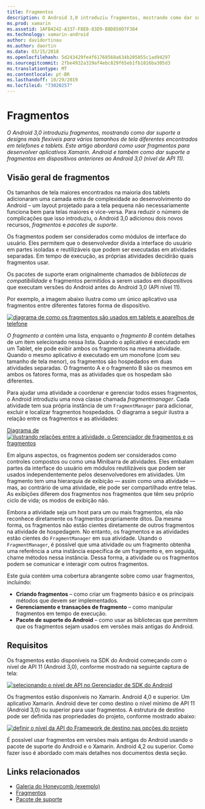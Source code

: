 ```yaml
---
title: Fragmentos
description: O Android 3,0 introduziu fragmentos, mostrando como dar suporte a designs mais flexíveis para vários tamanhos de tela diferentes encontrados em telefones e tablets. Este artigo abordará como usar fragmentos para desenvolver aplicativos Xamarin. Android e também como dar suporte a fragmentos em dispositivos anteriores ao Android 3,0 (nível de API 11).
ms.prod: xamarin
ms.assetid: 1AFB4242-A337-F8E0-83D9-B8D850D7F384
ms.technology: xamarin-android
author: davidortinau
ms.author: daortin
ms.date: 03/15/2018
ms.openlocfilehash: 5d243429fe4f61768568a634b205055c1ad94297
ms.sourcegitcommit: 2fbe4932a319af4ebc829f65eb1fb1816ba305d3
ms.translationtype: MT
ms.contentlocale: pt-BR
ms.lasthandoff: 10/29/2019
ms.locfileid: "73020257"
---
```

# <a name="fragments"></a>Fragmentos

_O Android 3,0 introduziu fragmentos, mostrando como dar suporte a designs mais flexíveis para vários tamanhos de tela diferentes encontrados em telefones e tablets. Este artigo abordará como usar fragmentos para desenvolver aplicativos Xamarin. Android e também como dar suporte a fragmentos em dispositivos anteriores ao Android 3,0 (nível de API 11)._

## <a name="fragments-overview"></a>Visão geral de fragmentos

Os tamanhos de tela maiores encontrados na maioria dos tablets adicionaram uma camada extra de complexidade ao desenvolvimento do Android – um layout projetado para a tela pequena não necessariamente funciona bem para telas maiores e vice-versa. Para reduzir o número de complicações que isso introduziu, o Android 3,0 adicionou dois novos recursos, *fragmentos* e *pacotes de suporte*.

Os fragmentos podem ser considerados como módulos de interface do usuário. Eles permitem que o desenvolvedor divida a interface do usuário em partes isoladas e reutilizáveis que podem ser executadas em atividades separadas. Em tempo de execução, as próprias atividades decidirão quais fragmentos usar.

Os pacotes de suporte eram originalmente chamados de *bibliotecas de compatibilidade* e fragmentos permitidos a serem usados em dispositivos que executam versões do Android antes do Android 3,0 (API nível 11).

Por exemplo, a imagem abaixo ilustra como um único aplicativo usa fragmentos entre diferentes fatores forma de dispositivo.

[![diagrama de como os fragmentos são usados em tablets e aparelhos de telefone](images/00.png)](images/00.png#lightbox)

*O fragmento a* contém uma lista, enquanto o *fragmento B* contém detalhes de um item selecionado nessa lista. Quando o aplicativo é executado em um Tablet, ele pode exibir ambos os fragmentos na mesma atividade. Quando o mesmo aplicativo é executado em um monofone (com seu tamanho de tela menor), os fragmentos são hospedados em duas atividades separadas. O fragmento A e o fragmento B são os mesmos em ambos os fatores forma, mas as atividades que os hospedam são diferentes.

Para ajudar uma atividade a coordenar e gerenciar todos esses fragmentos, o Android introduziu uma nova classe chamada *fragmentmanager*. Cada atividade tem sua própria instância de um `FragmentManager` para adicionar, excluir e localizar fragmentos hospedados. O diagrama a seguir ilustra a relação entre os fragmentos e as atividades:

[Diagrama de ![ilustrando relações entre a atividade, o Gerenciador de fragmentos e os fragmentos](images/01.png)](images/01.png#lightbox)

Em alguns aspectos, os fragmentos podem ser considerados como controles compostos ou como uma Minibarra de atividades. Eles embalam partes da interface do usuário em módulos reutilizáveis que podem ser usados independentemente pelos desenvolvedores em atividades. Um fragmento tem uma hierarquia de exibição — assim como uma atividade — mas, ao contrário de uma atividade, ele pode ser compartilhado entre telas. As exibições diferem dos fragmentos nos fragmentos que têm seu próprio ciclo de vida; os modos de exibição não.

Embora a atividade seja um host para um ou mais fragmentos, ela não reconhece diretamente os fragmentos propriamente ditos. Da mesma forma, os fragmentos não estão cientes diretamente de outros fragmentos na atividade de hospedagem. No entanto, os fragmentos e as atividades estão cientes do `FragmentManager` em sua atividade. Usando o `FragmentManager`, é possível que uma atividade ou um fragmento obtenha uma referência a uma instância específica de um fragmento e, em seguida, chame métodos nessa instância. Dessa forma, a atividade ou os fragmentos podem se comunicar e interagir com outros fragmentos.

Este guia contém uma cobertura abrangente sobre como usar fragmentos, incluindo:

- **Criando fragmentos** – como criar um fragmento básico e os principais métodos que devem ser implementados.
- **Gerenciamento e transações de fragmento** – como manipular fragmentos em tempo de execução.
- **Pacote de suporte do Android** – como usar as bibliotecas que permitem que os fragmentos sejam usados em versões mais antigas do Android.

## <a name="requirements"></a>Requisitos

Os fragmentos estão disponíveis na SDK do Android começando com o nível de API 11 (Android 3,0), conforme mostrado na seguinte captura de tela:

[![selecionando o nível de API no Gerenciador de SDK do Android](images/02.png)](images/02.png#lightbox)

Os fragmentos estão disponíveis no Xamarin. Android 4,0 e superior. Um aplicativo Xamarin. Android deve ter como destino o nível mínimo de API 11 (Android 3,0) ou superior para usar fragmentos. A estrutura de destino pode ser definida nas propriedades do projeto, conforme mostrado abaixo:

[![definir o nível da API do Framework de destino nas opções do projeto](images/03-sml.png)](images/03.png#lightbox)

É possível usar fragmentos em versões mais antigas do Android usando o pacote de suporte do Android e o Xamarin. Android 4,2 ou superior. Como fazer isso é abordado com mais detalhes nos documentos desta seção.

## <a name="related-links"></a>Links relacionados

- [Galeria do Honeycomb (exemplo)](https://docs.microsoft.com/samples/xamarin/monodroid-samples/honeycombgallery)
- [Fragmentos](https://developer.android.com/guide/topics/fundamentals/fragments.html)
- [Pacote de suporte](https://developer.android.com/sdk/compatibility-library.html)
